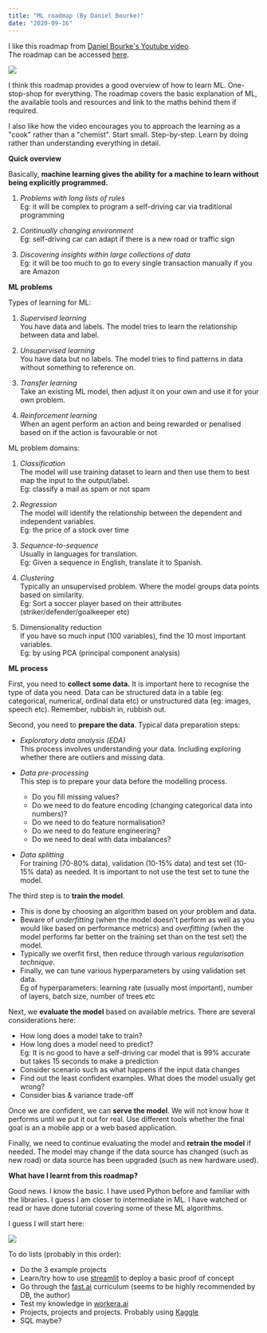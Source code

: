 ```yaml
---
title: "ML roadmap (By Daniel Bourke)"
date: "2020-09-16"
---
```


I like this roadmap from [Daniel Bourke's Youtube video](https://www.youtube.com/watch?v=pHiMN_gy9mk).  
The roadmap can be accessed [here](https://whimsical.com/CA7f3ykvXpnJ9Az32vYXva).

![](https://griyanaditya.files.wordpress.com/2020/09/image.png?w=1024)

  
I think this roadmap provides a good overview of how to learn ML. One-stop-shop for everything. The roadmap covers the basic explanation of ML, the available tools and resources and link to the maths behind them if required.

I also like how the video encourages you to approach the learning as a "cook" rather than a "chemist". Start small. Step-by-step. Learn by doing rather than understanding everything in detail.

**Quick overview**

Basically, **machine learning gives the ability for a machine to learn without being explicitly programmed.**

1. _Problems with long lists of rules_  
    Eg: it will be complex to program a self-driving car via traditional programming  
    
2. _Continually changing environment_  
    Eg: self-driving car can adapt if there is a new road or traffic sign  
    
3. _Discovering insights within large collections of data_  
    Eg: it will be too much to go to every single transaction manually if you are Amazon

**ML problems**

Types of learning for ML:

1. _Supervised learning_  
    You have data and labels. The model tries to learn the relationship between data and label.  
    
2. _Unsupervised learning_  
    You have data but no labels. The model tries to find patterns in data without something to reference on.  
    
3. _Transfer learning_  
    Take an existing ML model, then adjust it on your own and use it for your own problem.  
    
4. _Reinforcement learning_  
    When an agent perform an action and being rewarded or penalised based on if the action is favourable or not

ML problem domains:

1. _Classification_  
    The model will use training dataset to learn and then use them to best map the input to the output/label.  
    Eg: classify a mail as spam or not spam  
    
2. _Regression_  
    The model will identify the relationship between the dependent and independent variables.  
    Eg: the price of a stock over time  
    
3. _Sequence-to-sequence_  
    Usually in languages for translation.  
    Eg: Given a sequence in English, translate it to Spanish.  
    
4. _Clustering_  
    Typically an unsupervised problem. Where the model groups data points based on similarity.  
    Eg: Sort a soccer player based on their attributes (striker/defender/goalkeeper etc)  
    
5. Dimensionality reduction  
    If you have so much input (100 variables), find the 10 most important variables.  
    Eg: by using PCA (principal component analysis)

**ML process**

First, you need to **collect some data.** It is important here to recognise the type of data you need. Data can be structured data in a table (eg: categorical, numerical, ordinal data etc) or unstructured data (eg: images, speech etc). Remember, rubbish in, rubbish out.

Second, you need to **prepare the data**. Typical data preparation steps:

- _Exploratory data analysis (EDA)_  
    This process involves understanding your data. Including exploring whether there are outliers and missing data.  
    
- _Data pre-processing_  
    This step is to prepare your data before the modelling process.
    - Do you fill missing values?
    - Do we need to do feature encoding (changing categorical data into numbers)?
    - Do we need to do feature normalisation?
    - Do we need to do feature engineering?
    - Do we need to deal with data imbalances?  
        
- _Data splitting_  
    For training (70-80% data), validation (10-15% data) and test set (10-15% data) as needed. It is important to not use the test set to tune the model.

The third step is to **train the model**.

- This is done by choosing an algorithm based on your problem and data.
- Beware of _underfitting_ (when the model doesn't perform as well as you would like based on performance metrics) and _overfitting_ (when the model performs far better on the training set than on the test set) the model.
- Typically we overfit first, then reduce through various _regularisation technique_.
- Finally, we can tune various hyperparameters by using validation set data.  
    Eg of hyperparameters: learning rate (usually most important), number of layers, batch size, number of trees etc

Next, we **evaluate the model** based on available metrics. There are several considerations here:

- How long does a model take to train?
- How long does a model need to predict?  
    Eg: It is no good to have a self-driving car model that is 99% accurate but takes 15 seconds to make a prediction
- Consider scenario such as what happens if the input data changes
- Find out the least confident examples. What does the model usually get wrong?
- Consider bias & variance trade-off

Once we are confident, we can **serve the model**. We will not know how it performs until we put it out for real. Use different tools whether the final goal is an a mobile app or a web based application.

Finally, we need to continue evaluating the model and **retrain the model** if needed. The model may change if the data source has changed (such as new road) or data source has been upgraded (such as new hardware used).

**What have I learnt from this roadmap?**

Good news. I know the basic. I have used Python before and familiar with the libraries. I guess I am closer to intermediate in ML. I have watched or read or have done tutorial covering some of these ML algorithms.

I guess I will start here:  

![](https://griyanaditya.files.wordpress.com/2020/09/image-1.png?w=1024)

  
To do lists (probably in this order):

- Do the 3 example projects
- Learn/try how to use [streamlit](https://www.streamlit.io/) to deploy a basic proof of concept
- Go through the [fast.ai](https://www.fast.ai/) curriculum (seems to be highly recommended by DB, the author)
- Test my knowledge in [workera.ai](https://workera.ai/)
- Projects, projects and projects. Probably using [Kaggle](https://www.kaggle.com/)
- SQL maybe?
